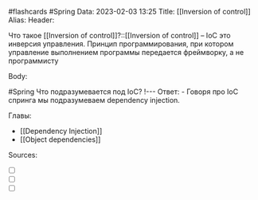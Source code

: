 #flashcards #Spring 
Data: 2023-02-03 13:25
Title: [[Inversion of control]]
Alias:
Header:

Что такое [[Inversion of control]]?::[[Inversion of control]] – IoC это инверсия управления. Принцип программирования, при котором управление выполнением программы передается фреймворку, а не программисту
<!--SR:!2023-02-05,1,130-->



Body:



#Spring 
Что подразумевается под IoC?
!---
Ответ:
	- Говоря про IoC спринга мы подразумеваем dependency injection.
<!--SR:!2023-02-04,1,130-->



Главы:
- [[Dependency Injection]]
- [[Object dependencies]]


Sources:
- [ ] []()
- [ ] []()
- [ ] []()
